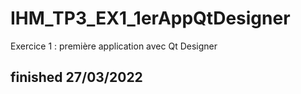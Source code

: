 # IHM_TP3_EX1_1erAppQtDesigner
 Exercice 1 : première application avec Qt Designer

## finished 27/03/2022
